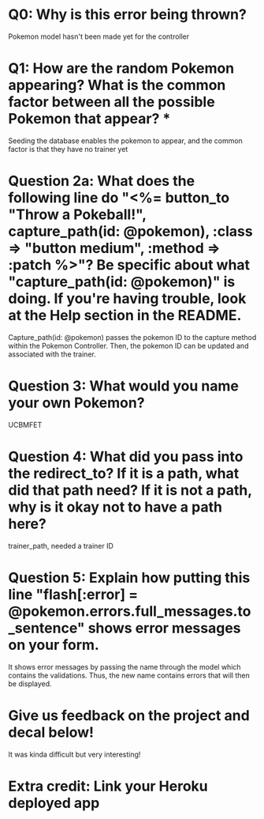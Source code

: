# Q0: Why is this error being thrown?
Pokemon model hasn't been made yet for the controller
# Q1: How are the random Pokemon appearing? What is the common factor between all the possible Pokemon that appear? *
Seeding the database enables the pokemon to appear, and the common factor is that they have no trainer yet
# Question 2a: What does the following line do "<%= button_to "Throw a Pokeball!", capture_path(id: @pokemon), :class => "button medium", :method => :patch %>"? Be specific about what "capture_path(id: @pokemon)" is doing. If you're having trouble, look at the Help section in the README.
Capture_path(id: @pokemon) passes the pokemon ID to the capture method within the Pokemon Controller. Then, the pokemon ID can be updated and associated with the trainer.

# Question 3: What would you name your own Pokemon?
UCBMFET

# Question 4: What did you pass into the redirect_to? If it is a path, what did that path need? If it is not a path, why is it okay not to have a path here?
trainer_path, needed a trainer ID
# Question 5: Explain how putting this line "flash[:error] = @pokemon.errors.full_messages.to_sentence" shows error messages on your form.
It shows error messages by passing the name through the model which contains the validations. Thus, the new name contains errors that will then be displayed.
# Give us feedback on the project and decal below!
It was kinda difficult but very interesting!
# Extra credit: Link your Heroku deployed app
